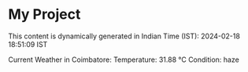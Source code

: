 # My Project

This content is dynamically generated in Indian Time (IST): 2024-02-18 18:51:09 IST


Current Weather in Coimbatore:
Temperature: 31.88 °C
Condition: haze
